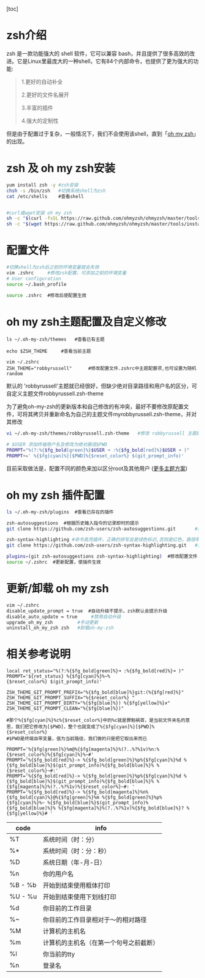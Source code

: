 <!-- toc -->
[toc]
<!-- toc -->

# zsh介绍

zsh 是一款功能强大的 shell 软件，它可以兼容 bash，并且提供了很多高效的改进。它是Linux里最庞大的一种shell，它有84个内部命令，也提供了更为强大的功能:

> 1.更好的自动补全  
>
> 2.更好的文件名展开  
>
> 3.丰富的插件  
>
> 4.强大的定制性

但是由于配置过于复杂，一般情况下，我们不会使用该shell，直到「[oh my zsh](https://ohmyz.sh/)」的出现。



# zsh 及 oh my zsh安装

``` bash
yum install zsh -y #zsh安装
chsh -s /bin/zsh   #切换系统shell为zsh
cat /etc/shells    #查看shell 


#curl或wget安装 oh my zsh
sh -c "$(curl -fsSL https://raw.github.com/ohmyzsh/ohmyzsh/master/tools/install.sh)"  
sh -c "$(wget https://raw.github.com/ohmyzsh/ohmyzsh/master/tools/install.sh -O -)" 
```



# 配置文件

``` bash
#切换shell为zsh后之前的环境变量就会失效
vim .zshrc     #修改zsh配置，可添加之前的环境变量
# User configuration
source ~/.bash_profile

source .zshrc  #修改后使配置生效
```



# oh my zsh主题配置及自定义修改

``` shell
ls ~/.oh-my-zsh/themes   #查看已有主题 

echo $ZSH_THEME     #查看当前主题

vim ~/.zshrc
ZSH_THEME="robbyrussell"      #修改配置文件.zshrc中主题配置项,也可设置为随机random
```

默认的 'robbyrussell'主题就已经很好，但缺少绝对目录路径和用户名的区分，可自定义主题文件robbyrussell.zsh-theme

为了避免oh-my-zsh的更新版本和自己修改的有冲突，最好不要修改原配置文件，可将其拷贝并重新命名为自己的主题文件myrobbyrussell.zsh-theme，并对其修改

``` bash
vi ~/.oh-my-zsh/themes/robbyrussell.zsh-theme   #修改 robbyrussell 主题的配置文件

# $USER 添加终端用户名及修改为绝对路径$PWD
PROMPT="%(?:%{$fg_bold[green]%}$USER ➜ :%{$fg_bold[red]%}$USER ➜ )"     
PROMPT+=' %{$fg[cyan]%}[$PWD]%{$reset_color%} $(git_prompt_info)'

```

目前采取做法是，配置不同的颜色来加以区分root及其他用户 ([更多主题方案](https://github.com/ohmyzsh/ohmyzsh/wiki/Themes))



# oh my zsh 插件配置

``` bash
ls ~/.oh-my-zsh/plugins  #查看已存在的插件

zsh-autosuggestions  #根据历史输入指令的记录即时的提示
git clone https://github.com/zsh-users/zsh-autosuggestions.git       #插件下载

zsh-syntax-highlighting #命令高亮插件，正确的拼写会是绿色标识,否则是红色，路径带有下划线时表示可用路径
git clone https://github.com/zsh-users/zsh-syntax-highlighting.git   #插件下载

plugins=(git zsh-autosuggestions zsh-syntax-highlighting)  #修改配置文件.zshrc中插件配置项
source ~/.zshrc  #更新配置，使插件生效
```



# 更新/卸载 oh my zsh

``` bash
vim ~/.zshrc
disable_update_prompt = true  #自动升级不提示，zsh默认会提示升级
disable_auto_update = true     #禁用自动升级
upgrade_oh_my_zsh         #手动更新
uninstall_oh_my_zsh zsh   #卸载oh-my-zsh
```





# 相关参考说明

``` shell
local ret_status="%(?:%{$fg_bold[green]%}➜ :%{$fg_bold[red]%}➜ )"
PROMPT='${ret_status} %{$fg[cyan]%}%~%{$reset_color%} $(git_prompt_info)'

ZSH_THEME_GIT_PROMPT_PREFIX="%{$fg_bold[blue]%}git:(%{$fg[red]%}"
ZSH_THEME_GIT_PROMPT_SUFFIX="%{$reset_color%} "
ZSH_THEME_GIT_PROMPT_DIRTY="%{$fg[blue]%}) %{$fg[yellow]%}✗"
ZSH_THEME_GIT_PROMPT_CLEAN="%{$fg[blue]%})"

#那个%{$fg[cyan]%}%c%{$reset_color%}中的%c就是罪魁祸首，是当前文件夹名的意思，我们把它修改为[$PWD]，整个也就变成了%{$fg[cyan]%}[$PWD]%{$reset_color%}  
#$PWD是终端自带变量，值为当前路径，我们做的只是把它取出来而已
```



``` shell
PROMPT='%{$fg[green]%}%m@%{$fg[magenta]%}%(?..%?%1v)%n:%{$reset_color%}%{$fg[cyan]%}%~#'
PROMPT='%{$fg_bold[red]%}-> %{$fg_bold[green]%}%p%{$fg[cyan]%}%d %{$fg_bold[blue]%}$(git_prompt_info)%{$fg_bold[blue]%}% %{$reset_color%}~#:'
PROMPT='%{$fg_bold[red]%}-> %{$fg_bold[green]%}%p%{$fg[cyan]%}%d %{$fg_bold[blue]%}$(git_prompt_info)%{$fg_bold[blue]%}% %{$fg[magenta]%}%(?..%?%1v)%{$reset_color%}~#: '
PROMPT='%{$fg_bold[red]%}-> %{$fg_bold[magenta]%}%n%{$fg_bold[cyan]%}@%{$fg[green]%}%m %{$fg_bold[green]%}%p%{$fg[cyan]%}%~ %{$fg_bold[blue]%}$(git_prompt_info)%{$fg_bold[blue]%}% %{$fg[magenta]%}%(?..%?%1v)%{$fg_bold[blue]%}? %{$fg[yellow]%}# '

```



| **code** | **info**                               |
| -------- | -------------------------------------- |
| %T       | 系统时间（时：分）                     |
| %*       | 系统时间（时：分：秒）                 |
| %D       | 系统日期（年-月-日）                   |
| %n       | 你的用户名                             |
| %B  - %b | 开始到结束使用粗体打印                 |
| %U  - %u | 开始到结束使用下划线打印               |
| %d       | 你目前的工作目录                       |
| %~       | 你目前的工作目录相对于～的相对路径     |
| %M       | 计算机的主机名                         |
| %m       | 计算机的主机名（在第一个句号之前截断） |
| %l       | 你当前的tty                            |
| %n       | 登录名                                 |
